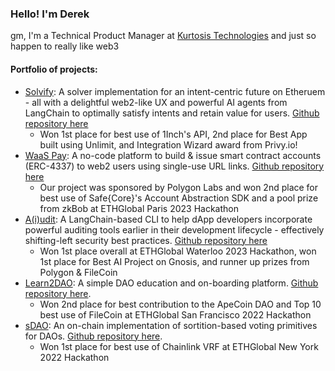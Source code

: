 ### Hello! I'm Derek

gm, I'm a Technical Product Manager at [Kurtosis Technologies](https://www.kurtosis.com/) and just so happen to really like web3

#### Portfolio of projects:
- [Solvify](https://ethglobal.com/showcase/solvify-jq62y): A solver implementation for an intent-centric future on Etheruem - all with a delightful web2-like UX and powerful AI agents from LangChain to optimally satisfy intents and retain value for users. [Github repository here](https://github.com/awesome-abstraction/solvify)
    - Won 1st place for best use of 1Inch's API, 2nd place for Best App built using Unlimit, and Integration Wizard award from Privy.io! 
- [WaaS Pay](https://ethglobal.com/showcase/waas-pay-br0qs): A no-code platform to build & issue smart contract accounts (ERC-4337) to web2 users using single-use URL links. [Github repository here](https://github.com/awesome-abstraction/waas-pay)
    - Our project was sponsored by Polygon Labs and won 2nd place for best use of Safe{Core}'s Account Abstraction SDK and a pool prize from zkBob at ETHGlobal Paris 2023 Hackathon
- [A(i)udit](https://ethglobal.com/showcase/a-i-udit-ja32i): A LangChain-based CLI to help dApp developers incorporate powerful auditing tools earlier in their development lifecycle - effectively shifting-left security best practices. [Github repository here](https://github.com/leeederek/aiudit/)
    - Won 1st place overall at ETHGlobal Waterloo 2023 Hackathon, won 1st place for Best AI Project on Gnosis, and runner up prizes from Polygon & FileCoin
- [Learn2DAO](https://ethglobal.com/showcase/learn2dao-ootgc): A simple DAO education and on-boarding platform. [Github repository here](https://github.com/teamprojectorg/learn2dao).
    - Won 2nd place for best contribution to the ApeCoin DAO and Top 10 best use of FileCoin at ETHGlobal San Francisco 2022 Hackathon
- [sDAO](https://ethglobal.com/showcase/sdao-sorition-based-dao-gjcbr): An on-chain implementation of sortition-based voting primitives for DAOs. [Github repository here](https://github.com/vivianpengnyc/ETHNYC_sortitionDAO).
    - Won 1st place for best use of Chainlink VRF at ETHGlobal New York 2022 Hackathon
 
      
